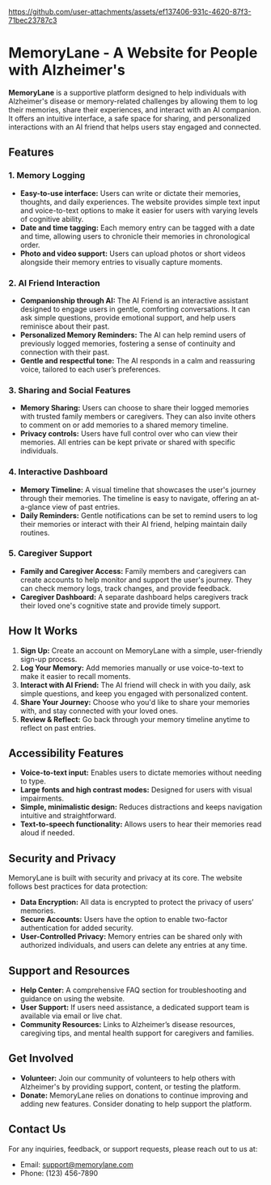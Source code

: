 




https://github.com/user-attachments/assets/ef137406-931c-4620-87f3-71bec23787c3

# MemoryLane - A Website for People with Alzheimer's

**MemoryLane** is a supportive platform designed to help individuals with Alzheimer's disease or memory-related challenges by allowing them to log their memories, share their experiences, and interact with an AI companion. It offers an intuitive interface, a safe space for sharing, and personalized interactions with an AI friend that helps users stay engaged and connected.

## Features

### 1. **Memory Logging**
   - **Easy-to-use interface:** Users can write or dictate their memories, thoughts, and daily experiences. The website provides simple text input and voice-to-text options to make it easier for users with varying levels of cognitive ability.
   - **Date and time tagging:** Each memory entry can be tagged with a date and time, allowing users to chronicle their memories in chronological order.
   - **Photo and video support:** Users can upload photos or short videos alongside their memory entries to visually capture moments.

### 2. **AI Friend Interaction**
   - **Companionship through AI:** The AI Friend is an interactive assistant designed to engage users in gentle, comforting conversations. It can ask simple questions, provide emotional support, and help users reminisce about their past.
   - **Personalized Memory Reminders:** The AI can help remind users of previously logged memories, fostering a sense of continuity and connection with their past.
   - **Gentle and respectful tone:** The AI responds in a calm and reassuring voice, tailored to each user’s preferences.

### 3. **Sharing and Social Features**
   - **Memory Sharing:** Users can choose to share their logged memories with trusted family members or caregivers. They can also invite others to comment on or add memories to a shared memory timeline.
   - **Privacy controls:** Users have full control over who can view their memories. All entries can be kept private or shared with specific individuals.

### 4. **Interactive Dashboard**
   - **Memory Timeline:** A visual timeline that showcases the user's journey through their memories. The timeline is easy to navigate, offering an at-a-glance view of past entries.
   - **Daily Reminders:** Gentle notifications can be set to remind users to log their memories or interact with their AI friend, helping maintain daily routines.

### 5. **Caregiver Support**
   - **Family and Caregiver Access:** Family members and caregivers can create accounts to help monitor and support the user's journey. They can check memory logs, track changes, and provide feedback.
   - **Caregiver Dashboard:** A separate dashboard helps caregivers track their loved one's cognitive state and provide timely support.

## How It Works

1. **Sign Up:** Create an account on MemoryLane with a simple, user-friendly sign-up process.
2. **Log Your Memory:** Add memories manually or use voice-to-text to make it easier to recall moments.
3. **Interact with AI Friend:** The AI friend will check in with you daily, ask simple questions, and keep you engaged with personalized content.
4. **Share Your Journey:** Choose who you'd like to share your memories with, and stay connected with your loved ones.
5. **Review & Reflect:** Go back through your memory timeline anytime to reflect on past entries.

## Accessibility Features

- **Voice-to-text input:** Enables users to dictate memories without needing to type.
- **Large fonts and high contrast modes:** Designed for users with visual impairments.
- **Simple, minimalistic design:** Reduces distractions and keeps navigation intuitive and straightforward.
- **Text-to-speech functionality:** Allows users to hear their memories read aloud if needed.

## Security and Privacy

MemoryLane is built with security and privacy at its core. The website follows best practices for data protection:
- **Data Encryption:** All data is encrypted to protect the privacy of users’ memories.
- **Secure Accounts:** Users have the option to enable two-factor authentication for added security.
- **User-Controlled Privacy:** Memory entries can be shared only with authorized individuals, and users can delete any entries at any time.

## Support and Resources

- **Help Center:** A comprehensive FAQ section for troubleshooting and guidance on using the website.
- **User Support:** If users need assistance, a dedicated support team is available via email or live chat.
- **Community Resources:** Links to Alzheimer’s disease resources, caregiving tips, and mental health support for caregivers and families.

## Get Involved

- **Volunteer:** Join our community of volunteers to help others with Alzheimer's by providing support, content, or testing the platform.
- **Donate:** MemoryLane relies on donations to continue improving and adding new features. Consider donating to help support the platform.

## Contact Us

For any inquiries, feedback, or support requests, please reach out to us at:
- Email: support@memorylane.com
- Phone: (123) 456-7890
